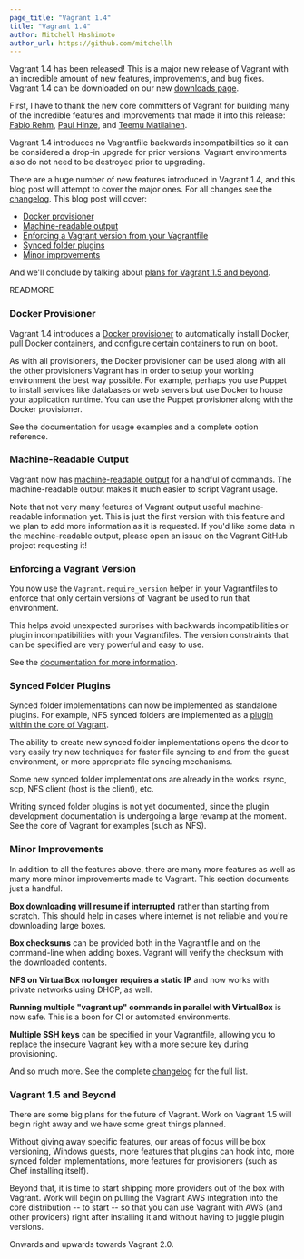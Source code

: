 ```yaml
---
page_title: "Vagrant 1.4"
title: "Vagrant 1.4"
author: Mitchell Hashimoto
author_url: https://github.com/mitchellh
---
```


Vagrant 1.4 has been released! This is a major new release of Vagrant
with an incredible amount of new features, improvements, and bug fixes.
Vagrant 1.4 can be downloaded on our new
[downloads page](/downloads.html).

First, I have to thank the new core committers of Vagrant for building
many of the incredible features and improvements that made it into this release:
[Fabio Rehm](https://github.com/fgrehm),
[Paul Hinze](https://github.com/phinze),
and [Teemu Matilainen](https://github.com/tmatilai).

Vagrant 1.4 introduces no Vagrantfile backwards incompatibilities so
it can be considered a drop-in upgrade for prior versions. Vagrant environments
also do not need to be destroyed prior to upgrading.

There are a huge number of new features introduced in Vagrant 1.4,
and this blog post will attempt to cover the major ones. For all changes
see the [changelog](https://github.com/mitchellh/vagrant/blob/v1.4.0/CHANGELOG.md).
This blog post will cover:

* [Docker provisioner](/blog/vagrant-1-4.html#docker)
* [Machine-readable output](/blog/vagrant-1-4.html#machine-readable)
* [Enforcing a Vagrant version from your Vagrantfile](/blog/vagrant-1-4.html#vagrant-version)
* [Synced folder plugins](/blog/vagrant-1-4.html#synced-folder-plugins)
* [Minor improvements](/blog/vagrant-1-4.html#minor-improvements)

And we'll conclude by talking about
[plans for Vagrant 1.5 and beyond](/blog/vagrant-1-4.html#vagrant-1-5).

READMORE

<a id="docker"></a>
### Docker Provisioner

Vagrant 1.4 introduces a [Docker provisioner](http://docs.vagrantup.com/v2/provisioning/docker.html)
to automatically install Docker, pull Docker containers, and configure
certain containers to run on boot.

As with all provisioners, the Docker provisioner can be used along with
all the other provisioners Vagrant has in order to setup your working
environment the best way possible. For example, perhaps you use Puppet to
install services like databases or web servers but use Docker to house
your application runtime. You can use the Puppet provisioner along
with the Docker provisioner.

See the documentation for usage examples and a complete option reference.

<a id="machine-readable"></a>
### Machine-Readable Output

Vagrant now has [machine-readable output](http://docs.vagrantup.com/v2/cli/machine-readable.html) for a handful of commands. The machine-readable output makes it much
easier to script Vagrant usage.

Note that not very many features of Vagrant output useful machine-readable
information yet. This is just the first version with this feature and we
plan to add more information as it is requested. If you'd like some
data in the machine-readable output, please open an issue on the
Vagrant GitHub project requesting it!

<a id="vagrant-version"></a>
### Enforcing a Vagrant Version

You now use the `Vagrant.require_version` helper in your Vagrantfiles
to enforce that only certain versions of Vagrant be used to run that
environment.

This helps avoid unexpected surprises with backwards incompatibilities
or plugin incompatibilities with your Vagrantfiles. The version
constraints that can be specified are very powerful and easy to use.

See the [documentation for more information](http://docs.vagrantup.com/v2/vagrantfile/vagrant_version.html).

<a id="synced-folder-plugins"></a>
### Synced Folder Plugins

Synced folder implementations can now be implemented as standalone
plugins. For example, NFS synced folders are implemented as a
[plugin within the core of Vagrant](https://github.com/mitchellh/vagrant/tree/master/plugins/synced_folders).

The ability to create new synced folder implementations opens the
door to very easily try new techniques for faster file syncing
to and from the guest environment, or more appropriate file syncing
mechanisms.

Some new synced folder implementations are already in the works:
rsync, scp, NFS client (host is the client), etc.

Writing synced folder plugins is not yet documented, since the plugin
development documentation is undergoing a large revamp at the moment.
See the core of Vagrant for examples (such as NFS).

<a id="minor-improvements"></a>
### Minor Improvements

In addition to all the features above, there are many more features
as well as many more minor improvements made to Vagrant. This section
documents just a handful.

**Box downloading will resume if interrupted** rather than starting
from scratch. This should help in cases where internet is not reliable
and you're downloading large boxes.

**Box checksums** can be provided both in the Vagrantfile and on the
command-line when adding boxes. Vagrant will verify the checksum with the
downloaded contents.

**NFS on VirtualBox no longer requires a static IP** and now works
with private networks using DHCP, as well.

**Running multiple "vagrant up" commands in parallel with VirtualBox**
is now safe. This is a boon for CI or automated environments.

**Multiple SSH keys** can be specified in your Vagrantfile, allowing
you to replace the insecure Vagrant key with a more secure key during
provisioning.

And so much more. See the complete
[changelog](https://github.com/mitchellh/vagrant/blob/v1.4.0/CHANGELOG.md)
for the full list.

<a id="vagrant-1-5"></a>
### Vagrant 1.5 and Beyond

There are some big plans for the future of Vagrant. Work on Vagrant 1.5
will begin right away and we have some great things planned.

Without giving away specific features, our areas of focus will be
box versioning, Windows guests, more features that plugins can hook into,
more synced folder implementations, more features for provisioners (such
as Chef installing itself).

Beyond that, it is time to start shipping more providers out of the
box with Vagrant. Work will begin on pulling the Vagrant AWS integration
into the core distribution -- to start -- so that you can use Vagrant with
AWS (and other providers) right after installing it and without having
to juggle plugin versions.

Onwards and upwards towards Vagrant 2.0.
